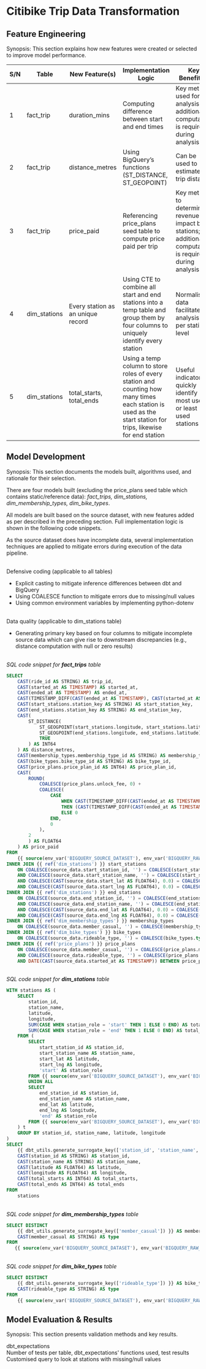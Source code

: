 # Citibike Trip Data Transformation

## Feature Engineering

Synopsis: This section explains how new features were created or selected to improve model performance.  

| S/N | Table | New Feature(s) | Implementation Logic | Key Benefit(s)
| --- | ----- | -------------- | -------------------- | ---------------------
| 1 | fact_trip | duration_mins | Computing difference between start and end times | Key metric used for analysis; no additional computation is required during analysis
| 2 | fact_trip | distance_metres | Using BigQuery’s functions (ST_DISTANCE, ST_GEOPOINT) | Can be used to estimate the trip distance
| 3 | fact_trip | price_paid | Referencing price_plans seed table to compute price paid per trip | Key metric to determine revenue impact by stations; no additional computation is required during analysis
| 4 | dim_stations | Every station as an unique record | Using CTE to combine all start and end stations into a temp table and group them by four columns to uniquely identify every station | Normalised data facilitates analysis at per station level
| 5 | dim_stations | total_starts, total_ends | Using a temp column to store roles of every station and counting how many times each station is used as the start station for trips, likewise for end station | Useful indicators to quickly identify most used or least used stations

## Model Development

Synopsis: This section documents the models built, algorithms used, and rationale for their selection.  

There are four models built (excluding the price_plans seed table which contains static/reference data): *fact_trips, dim_stations, dim_membership_types, dim_bike_types*.

All models are built based on the source dataset, with new features added as per described in the preceding section. Full implementation logic is shown in the following code snippets.  

As the source dataset does have incomplete data, several implementation techniques are applied to mitigate errors during execution of the data pipeline.

\
Defensive coding (applicable to all tables)  
- Explicit casting to mitigate inference differences between dbt and BigQuery  
- Using COALESCE function to mitigate errors due to missing/null values  
- Using common environment variables by implementing python-dotenv  

\
Data quality (applicable to dim_stations table)  
- Generating primary key based on four columns to mitigate incomplete source data which can give rise to downstream discrepancies (e.g., distance computation with null or zero results)  

\
*SQL code snippet for **fact_trips** table*
```sql
SELECT
    CAST(ride_id AS STRING) AS trip_id,
    CAST(started_at AS TIMESTAMP) AS started_at,
    CAST(ended_at AS TIMESTAMP) AS ended_at,
    CAST(TIMESTAMP_DIFF(CAST(ended_at AS TIMESTAMP), CAST(started_at AS TIMESTAMP), MINUTE) AS INT64) AS duration_mins,
    CAST(start_stations.station_key AS STRING) AS start_station_key,
    CAST(end_stations.station_key AS STRING) AS end_station_key,
    CAST(
        ST_DISTANCE(
            ST_GEOGPOINT(start_stations.longitude, start_stations.latitude),
            ST_GEOGPOINT(end_stations.longitude, end_stations.latitude),
            TRUE
        ) AS INT64
    ) AS distance_metres,
    CAST(membership_types.membership_type_id AS STRING) AS membership_type_id,
    CAST(bike_types.bike_type_id AS STRING) AS bike_type_id,
    CAST(price_plans.price_plan_id AS INT64) AS price_plan_id,
    CAST(
        ROUND(
            COALESCE(price_plans.unlock_fee, 0) +
            COALESCE(
                CASE
                    WHEN CAST(TIMESTAMP_DIFF(CAST(ended_at AS TIMESTAMP), CAST(started_at AS TIMESTAMP), MINUTE) AS INT64) > COALESCE(price_plans.included_mins, 0)
                    THEN (CAST(TIMESTAMP_DIFF(CAST(ended_at AS TIMESTAMP), CAST(started_at AS TIMESTAMP), MINUTE) AS INT64) - COALESCE(price_plans.included_mins, 0)) * COALESCE(price_plans.per_minute_pricing, 0)
                    ELSE 0
                END,
                0
            ),
        2
        ) AS FLOAT64
    ) AS price_paid
FROM
    {{ source(env_var('BIGQUERY_SOURCE_DATASET'), env_var('BIGQUERY_RAW_DATA_TABLE')) }} source_data
INNER JOIN {{ ref('dim_stations') }} start_stations
    ON COALESCE(source_data.start_station_id, '') = COALESCE(start_stations.station_id, '')
    AND COALESCE(source_data.start_station_name, '') = COALESCE(start_stations.station_name, '')
    AND COALESCE(CAST(source_data.start_lat AS FLOAT64), 0.0) = COALESCE(CAST(start_stations.latitude AS FLOAT64), 0.0)
    AND COALESCE(CAST(source_data.start_lng AS FLOAT64), 0.0) = COALESCE(CAST(start_stations.longitude AS FLOAT64), 0.0)
INNER JOIN {{ ref('dim_stations') }} end_stations
    ON COALESCE(source_data.end_station_id, '') = COALESCE(end_stations.station_id, '')
    AND COALESCE(source_data.end_station_name, '') = COALESCE(end_stations.station_name, '')
    AND COALESCE(CAST(source_data.end_lat AS FLOAT64), 0.0) = COALESCE(CAST(end_stations.latitude AS FLOAT64), 0.0)
    AND COALESCE(CAST(source_data.end_lng AS FLOAT64), 0.0) = COALESCE(CAST(end_stations.longitude AS FLOAT64), 0.0)
INNER JOIN {{ ref('dim_membership_types') }} membership_types
    ON COALESCE(source_data.member_casual, '') = COALESCE(membership_types.type, '')
INNER JOIN {{ ref('dim_bike_types') }} bike_types
    ON COALESCE(source_data.rideable_type, '') = COALESCE(bike_types.type, '')
INNER JOIN {{ ref('price_plans') }} price_plans
    ON COALESCE(source_data.member_casual, '') = COALESCE(price_plans.membership_type, '')
    AND COALESCE(source_data.rideable_type, '') = COALESCE(price_plans.bike_type, '')
    AND DATE(CAST(source_data.started_at AS TIMESTAMP)) BETWEEN price_plans.valid_from AND price_plans.valid_to
```

\
*SQL code snippet for **dim_stations** table*
```sql
WITH stations AS (
    SELECT
        station_id,
        station_name,
        latitude,
        longitude,
        SUM(CASE WHEN station_role = 'start' THEN 1 ELSE 0 END) AS total_starts,
        SUM(CASE WHEN station_role = 'end' THEN 1 ELSE 0 END) AS total_ends
    FROM (
        SELECT
            start_station_id AS station_id,
            start_station_name AS station_name,
            start_lat AS latitude,
            start_lng AS longitude,
            'start' AS station_role
        FROM {{ source(env_var('BIGQUERY_SOURCE_DATASET'), env_var('BIGQUERY_RAW_DATA_TABLE')) }}
        UNION ALL
        SELECT
            end_station_id AS station_id,
            end_station_name AS station_name,
            end_lat AS latitude,
            end_lng AS longitude,
            'end' AS station_role
        FROM {{ source(env_var('BIGQUERY_SOURCE_DATASET'), env_var('BIGQUERY_RAW_DATA_TABLE')) }}
    ) t
    GROUP BY station_id, station_name, latitude, longitude
)
SELECT 
    {{ dbt_utils.generate_surrogate_key(['station_id', 'station_name', 'latitude', 'longitude']) }} station_key,
    CAST(station_id AS STRING) AS station_id,
    CAST(station_name AS STRING) AS station_name,
    CAST(latitude AS FLOAT64) AS latitude,
    CAST(longitude AS FLOAT64) AS longitude,
    CAST(total_starts AS INT64) AS total_starts,
    CAST(total_ends AS INT64) AS total_ends
FROM
    stations
```

\
*SQL code snippet for **dim_membership_types** table*
```sql
SELECT DISTINCT
    {{ dbt_utils.generate_surrogate_key(['member_casual']) }} AS membership_type_id,
    CAST(member_casual AS STRING) AS type
FROM
   {{ source(env_var('BIGQUERY_SOURCE_DATASET'), env_var('BIGQUERY_RAW_DATA_TABLE')) }}
```

\
*SQL code snippet for **dim_bike_types** table*
```sql
SELECT DISTINCT
    {{ dbt_utils.generate_surrogate_key(['rideable_type']) }} AS bike_type_id,
    CAST(rideable_type AS STRING) AS type
FROM
    {{ source(env_var('BIGQUERY_SOURCE_DATASET'), env_var('BIGQUERY_RAW_DATA_TABLE')) }}
```

## Model Evaluation & Results

Synopsis: This section presents validation methods and key results.  

dbt_expectations  
Number of tests per table, dbt_expectations' functions used, test results  
Customised query to look at stations with missing/null values